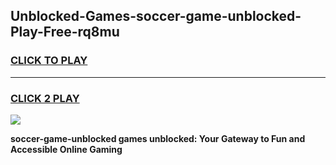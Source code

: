
## Unblocked-Games-soccer-game-unblocked-Play-Free-rq8mu
<h3>
<a href="https://premium76.site?title=soccer-game-unblocked&ref=18A1">CLICK TO PLAY</a></h3>
<hr>

<h3>
<a href="https://premium76.site?title=soccer-game-unblocked&ref=18A1">CLICK 2 PLAY</a>
  
</h3>

<a href="https://premium76.site?title=soccer-game-unblocked&ref=18A1"><img src="https://clearcache.store/games.png"></a>


**soccer-game-unblocked games unblocked: Your Gateway to Fun and Accessible Online Gaming**
